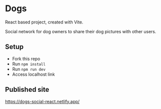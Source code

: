 # Dogs

React based project, created with Vite.

Social network for dog owners to share their dog pictures with other users.

## Setup
- Fork this repo
- Run ``` npm install ```
- Run ``` npm run dev ```
- Access localhost link

## Published site
https://dogs-social-react.netlify.app/
